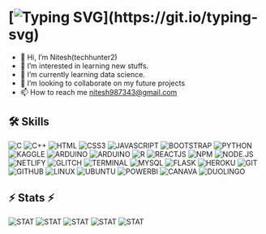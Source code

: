 
# [![Typing SVG](https://readme-typing-svg.herokuapp.com?color=%2336BCF7&duration=4000&lines=Hola%F0%9F%91%8B%2C+Nitesh+here.;Welcome+to+my+profile.;Nice+to+meet+you.)](https://git.io/typing-svg)
- 👋 Hi, I’m Nitesh(techhunter2)
- 👀 I’m interested in learning new stuffs.
- 🌱 I’m currently learning data science.
- 💞️ I’m looking to collaborate on my future projects
- 📫 How to reach me nitesh987343@gmail.com

## 🛠 Skills
![C](https://camo.githubusercontent.com/5859172b2d0854f4d70d35118ae1fbb8d92f967ea654f1bb1bdae4a346d03926/68747470733a2f2f696d672e736869656c64732e696f2f62616467652f632d2532333030353939432e7376673f7374796c653d666f722d7468652d6261646765266c6f676f3d63266c6f676f436f6c6f723d7768697465)
![C++](https://camo.githubusercontent.com/891c1fd9d2ab2adf1053e8514f469b94049769ccd9d2765c8e06e9c1b6da1b8c/68747470733a2f2f696d672e736869656c64732e696f2f62616467652f632b2b2d2532333030353939432e7376673f7374796c653d666f722d7468652d6261646765266c6f676f3d63253242253242266c6f676f436f6c6f723d7768697465) 
![HTML](https://camo.githubusercontent.com/49fbb99f92674cc6825349b154b65aaf4064aec465d61e8e1f9fb99da3d922a1/68747470733a2f2f696d672e736869656c64732e696f2f62616467652f68746d6c352d2532334533344632362e7376673f7374796c653d666f722d7468652d6261646765266c6f676f3d68746d6c35266c6f676f436f6c6f723d7768697465)
![CSS3](https://camo.githubusercontent.com/e6b67b27998fca3bccf4c0ee479fc8f9de09d91f389cccfbe6cb1e29c10cfbd7/68747470733a2f2f696d672e736869656c64732e696f2f62616467652f637373332d2532333135373242362e7376673f7374796c653d666f722d7468652d6261646765266c6f676f3d63737333266c6f676f436f6c6f723d7768697465)
![JAVASCRIPT](https://camo.githubusercontent.com/49c4e152a346f70bbf45f7e012e6e03bcf8f94e231bceebb911e59c5904e65be/68747470733a2f2f696d672e736869656c64732e696f2f62616467652f6a6176617363726970742d2532333332333333302e7376673f7374796c653d666f722d7468652d6261646765266c6f676f3d6a617661736372697074266c6f676f436f6c6f723d253233463744463165)
![BOOTSTRAP](https://camo.githubusercontent.com/b768ae6e4f89b74512e6de02a8367fd71465bc3d88ef1cf2f1622e2017c32bea/68747470733a2f2f696d672e736869656c64732e696f2f62616467652f626f6f7473747261702d2532333536334437432e7376673f7374796c653d666f722d7468652d6261646765266c6f676f3d626f6f747374726170266c6f676f436f6c6f723d7768697465) 
![PYTHON](https://img.shields.io/badge/Python-FFD43B?style=for-the-badge&logo=python&logoColor=blue) 
![KAGGLE](https://img.shields.io/badge/Kaggle-20BEFF?style=for-the-badge&logo=Kaggle&logoColor=white) 
![ARDUINO](https://img.shields.io/badge/Visual_Studio_Code-0078D4?style=for-the-badge&logo=visual%20studio%20code&logoColor=white) 
![ARDUINO](https://img.shields.io/badge/Arduino_IDE-00979D?style=for-the-badge&logo=arduino&logoColor=white) 
![R](https://img.shields.io/badge/R-276DC3?style=for-the-badge&logo=r&logoColor=white) 
![REACTJS](https://img.shields.io/badge/react-%2320232a.svg?style=for-the-badge&logo=react&logoColor=%2361DAFB) 
![NPM](https://img.shields.io/badge/NPM-%23000000.svg?style=for-the-badge&logo=npm&logoColor=white) 
![NODE.JS](https://img.shields.io/badge/node.js-6DA55F?style=for-the-badge&logo=node.js&logoColor=white) 
![NETLIFY](https://img.shields.io/badge/Netlify-00C7B7?style=for-the-badge&logo=netlify&logoColor=white) 
![GLITCH](https://img.shields.io/badge/Glitch-2800ff?style=for-the-badge&logo=glitch&logoColor=white) 
![TERMINAL](https://img.shields.io/badge/windows%20terminal-4D4D4D?style=for-the-badge&logo=windows%20terminal&logoColor=white)
![MYSQL](https://img.shields.io/badge/MySQL-005C84?style=for-the-badge&logo=mysql&logoColor=white) 
![FLASK](https://img.shields.io/badge/Flask-000000?style=for-the-badge&logo=flask&logoColor=white) 
![HEROKU](https://camo.githubusercontent.com/d18f98a93a8ca015503870e592f96dbdf86f41048e9de1fbbbd4b2dcc7c456b1/68747470733a2f2f696d672e736869656c64732e696f2f62616467652f6865726f6b752d2532333433303039382e7376673f7374796c653d666f722d7468652d6261646765266c6f676f3d6865726f6b75266c6f676f436f6c6f723d7768697465) 
![GIT](https://camo.githubusercontent.com/ec0d32e85caf4723d5182a75338c89f85a2c3679aed0c46c9ee9fd1c8dc2a316/68747470733a2f2f696d672e736869656c64732e696f2f62616467652f6769742d2532334630353033332e7376673f7374796c653d666f722d7468652d6261646765266c6f676f3d676974266c6f676f436f6c6f723d7768697465) 
![GITHUB](https://camo.githubusercontent.com/f6d50128cb007f85916b7a899da5d94f654dce35a37331c8d28573aef46f4274/68747470733a2f2f696d672e736869656c64732e696f2f62616467652f6769746875622d2532333132313031312e7376673f7374796c653d666f722d7468652d6261646765266c6f676f3d676974687562266c6f676f436f6c6f723d7768697465) 
![LINUX](https://img.shields.io/badge/Linux-FCC624?style=for-the-badge&logo=linux&logoColor=black) 
![UBUNTU](https://img.shields.io/badge/Ubuntu-E95420?style=for-the-badge&logo=ubuntu&logoColor=white) 
![POWERBI](https://img.shields.io/badge/PowerBI-F2C811?style=for-the-badge&logo=Power%20BI&logoColor=white) 
![CANAVA](https://img.shields.io/badge/Canva-%2300C4CC.svg?&style=for-the-badge&logo=Canva&logoColor=white) 
![DUOLINGO](https://img.shields.io/badge/Duolingo-58CC02?style=for-the-badge&logo=Duolingo&logoColor=white) 

## ⚡ Stats ⚡
![STAT](https://github-readme-stats.vercel.app/api?username=techhunter2)
![STAT](https://github-readme-streak-stats.herokuapp.com/?user=techhunter2) 
![STAT](https://github-profile-summary-cards.vercel.app/api/cards/profile-details?username=techhunter2&theme=vue) 
![STAT](https://github-readme-stats.vercel.app/api/top-langs/?username=techhunter2) 
![STAT](https://activity-graph.herokuapp.com/graph?username=techhunter2&theme=minimal) 
<!---
techhunter2/techhunter2 is a ✨ special ✨ repository because its `README.md` (this file) appears on your GitHub profile.
You can click the Preview link to take a look at your changes.
--->
